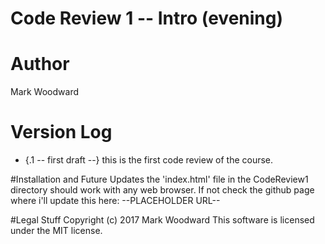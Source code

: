 # Code Review 1 -- Intro (evening)
# Author
Mark Woodward
# Version Log
* {.1 -- first draft --}
this is the first code review of the course.

#Installation and Future Updates
the 'index.html' file in the CodeReview1 directory should work with any web browser.
If not check the github page where i'll update this here: --PLACEHOLDER URL--

#Legal Stuff
Copyright (c) 2017 Mark Woodward
This software is licensed under the MIT license.